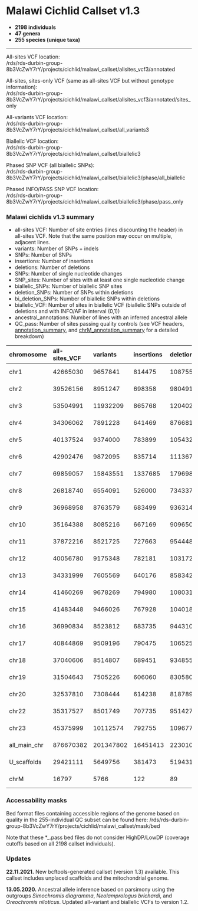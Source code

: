 Malawi Cichlid Callset v1.3
========================

* **2198 individuals** 
* **47 genera** 
* **255 species (unique taxa)** 
___________________________

All-sites VCF location:<br/>
/rds/rds-durbin-group-8b3VcZwY7rY/projects/cichlid/malawi_callset/allsites_vcf3/annotated

All-sites, sites-only VCF (same as all-sites VCF but without genotype information):<br/>
/rds/rds-durbin-group-8b3VcZwY7rY/projects/cichlid/malawi_callset/allsites_vcf3/annotated/sites_only

All-variants VCF location:<br/>
/rds/rds-durbin-group-8b3VcZwY7rY/projects/cichlid/malawi_callset/all_variants3

Biallelic VCF location:<br/>
/rds/rds-durbin-group-8b3VcZwY7rY/projects/cichlid/malawi_callset/biallelic3

Phased SNP VCF (all biallelic SNPs):<br/>
/rds/rds-durbin-group-8b3VcZwY7rY/projects/cichlid/malawi_callset/biallelic3/phase/all_biallelic

Phased INFO/PASS SNP VCF location:<br/>
/rds/rds-durbin-group-8b3VcZwY7rY/projects/cichlid/malawi_callset/biallelic3/phase/pass_only

### Malawi cichlids v1.3 summary

* all-sites VCF: Number of site entries (lines discounting the header) in all-sites VCF. Note that the same position may occur on multiple, adjacent lines.
* variants: Number of SNPs + indels
* SNPs: Number of SNPs
* insertions: Number of insertions
* deletions: Number of deletions
* SNPs: Number of single nucleotide changes
* SNP_sites: Number of sites with at least one single nucleotide change
* biallelic_SNPs: Number of biallelic SNP sites
* deletion_SNPs: Number of SNPs within deletions
* bi_deletion_SNPs: Number of biallelic SNPs within deletions
* biallelic_VCF: Number of sites in biallelic VCF (biallelic SNPs outside of deletions and with INFO/AF in interval (0,1))
* ancestral_annotations: Number of lines with an inferred ancestral allele
* QC_pass: Number of sites passing quality controls (see VCF headers, [annotation_summary](./annotation_summary.txt), and [chrM_annotation_summary](./chrM_annotation_summary.txt) for a detailed breakdown)

| chromosome | all-sites_VCF | variants  | insertions | deletions | SNPs      | SNP_sites | biallelic_SNPs | deletion_SNPs | bi_deletion_SNPs | biallelic_VCF | ancestral_annotations | QC_pass           |
|:-----------|:--------------|:----------|:-----------|:----------|:----------|:----------|:---------------|:--------------|:-----------------|:--------------|:----------------------|:------------------|
chr1         | 42665030      | 9657841   | 814475     | 1087556   | 7755810   | 7199772   | 6661102        | 1276517       | 1152008          | 5508718       | 35085948 (82.2%)      | 34447433 (80.7%)  |
chr2         | 39526156      | 8951247   | 698358     | 980491    | 7272398   | 6741746   | 6227568        | 1181295       | 1064937          | 5162263       | 31383743 (79.4%)      | 29930724 (75.7%)  |
chr3         | 53504991      | 11932209  | 865768     | 1204022   | 9862419   | 9086864   | 8337698        | 1474662       | 1320029          | 7015781       | 34485129 (64.5%)      | 27056333 (50.6%)  |
chr4         | 34306062      | 7891228   | 641469     | 876681    | 6373078   | 5896862   | 5435956        | 1040949       | 935693           | 4499767       | 27273014 (79.5%)      | 25101311 (73.2%)  |
chr5         | 40137524      | 9374000   | 783899     | 1054328   | 7535773   | 6981064   | 6444073        | 1267460       | 1141049          | 5302706       | 33063765 (82.4%)      | 32076363 (79.9%)  |
chr6         | 42902476      | 9872095   | 835714     | 1113675   | 7922706   | 7340156   | 6776061        | 1320879       | 1190071          | 5585504       | 34641840 (80.7%)      | 32792210 (76.4%)  |
chr7         | 69859057      | 15843551  | 1337685    | 1796985   | 12708881  | 11788621  | 10897972       | 2095724       | 1888453          | 9008537       | 56727768 (81.2%)      | 54641431 (78.2%)  |
chr8         | 26818740      | 6554091   | 526000     | 734337    | 5293754   | 4884841   | 4489320        | 928647        | 832972           | 3656197       | 22459177 (83.7%)      | 21628032 (80.6%)  |
chr9         | 36968958      | 8763579   | 683499     | 936314    | 7143766   | 6591082   | 6056560        | 1193244       | 1069788          | 4986130       | 27647342 (74.8%)      | 25548766 (69.1%)  |
chr10        | 35164388      | 8085216   | 667169     | 909650    | 6508397   | 6027053   | 5561137        | 1099998       | 989808           | 4570908       | 28620600 (81.4%)      | 27233436 (77.4%)  |
chr11        | 37872216      | 8521725   | 727663     | 954448    | 6839614   | 6350853   | 5877439        | 1102096       | 995037           | 4882037       | 31603157 (83.4%)      | 30089945 (79.5%)  |
chr12        | 40056780      | 9175348   | 782181     | 1031723   | 7361444   | 6815639   | 6287159        | 1213492       | 1090474          | 5196285       | 33109659 (82.7%)      | 31331385 (78.2%)  |
chr13        | 34331999      | 7605569   | 640176     | 858342    | 6107051   | 5679892   | 5265806        | 980464        | 886540           | 4379063       | 28810941 (83.9%)      | 27596750 (80.4%)  |
chr14        | 41460269      | 9678269   | 794980     | 1080314   | 7802975   | 7226647   | 6668634        | 1306986       | 1177106          | 5491258       | 33542710 (80.9%)      | 32475908 (78.3%)  |
chr15        | 41483448      | 9466026   | 767928     | 1040182   | 7657916   | 7101722   | 6562680        | 1255801       | 1133216          | 5429039       | 33585637 (81.0%)      | 32747719 (78.9%)  |
chr16        | 36990834      | 8523812   | 683735     | 944310    | 6895767   | 6384354   | 5889245        | 1154066       | 1038891          | 4849963       | 29820666 (80.6%)      | 28140258 (76.1%)  |
chr17        | 40844869      | 9509196   | 790475     | 1065255   | 7653466   | 7089503   | 6543522        | 1291396       | 1163555          | 5379708       | 33351569 (81.7%)      | 32297540 (79.1%)  |
chr18        | 37040606      | 8514807   | 689451     | 934855    | 6890501   | 6377321   | 5880972        | 1114153       | 1002056          | 4878380       | 29742506 (80.3%)      | 28106975 (75.9%)  |
chr19        | 31504643      | 7505226   | 606060     | 830580    | 6068586   | 5603100   | 5152963        | 1020938       | 916595           | 4236048       | 25755851 (81.8%)      | 24193841 (76.8%)  |
chr20        | 32537810      | 7308444   | 614238     | 818789    | 5875417   | 5447570   | 5033913        | 969006        | 872105           | 4161355       | 26164251 (80.4%)      | 24941362 (76.7%)  |
chr22        | 35317527      | 8501749   | 707735     | 951427    | 6842587   | 6307831   | 5791610        | 1178643       | 1054610          | 4735743       | 27880119 (78.9%)      | 26337572 (74.6%)  |
chr23        | 45375999      | 10112574  | 792755     | 1096778   | 8223041   | 7624547   | 7045510        | 1311479       | 1181745          | 5863276       | 35441094 (78.1%)      | 33272875 (73.3%)  |
all_main_chr | 876670382     | 201347802 | 16451413   | 22301042  | 162595347 | 150547040 | 138886900      | 26777895      | 24096738         | 114778666     | 700196486 (79.9%)     | 661988169 (75.5%) |
U_scaffolds  | 29421111      | 5649756   | 381473     | 519431    | 4748852   | 4347073   | 3961264        | 63695         | 56870            | 3901640       | 10757890 (36.6%)      | 2960951 (10.1%)   |
chrM         | 16797         | 5766      | 122        | 89        | 5555      | 4856      | 4219           | 73            | 49               | 4169          | 16380 (97.5%)         | 14532 (86.5%)     |

### Accessability masks

Bed format files containing accessible regions of the genome based on quality in the 255-individual QC subset can be found here: 
/rds/rds-durbin-group-8b3VcZwY7rY/projects/cichlid/malawi_callset/mask/bed

Note that these *_.pass bed files do not consider HighDP/LowDP (coverage cutoffs based on all 2198 callset individuals).

### Updates

**22.11.2021.**
New bcftools-generated callset (version 1.3) available. This callset includes unplaced scaffolds and the mitochondrial genome.

**13.05.2020.**
Ancestral allele inference based on parsimony using the outgroups *Simochromis diagramma*, *Neolamprologus brichardi*, and *Oreochromis niloticus*. Updated all-variant and biallelic VCFs to version 1.2.
